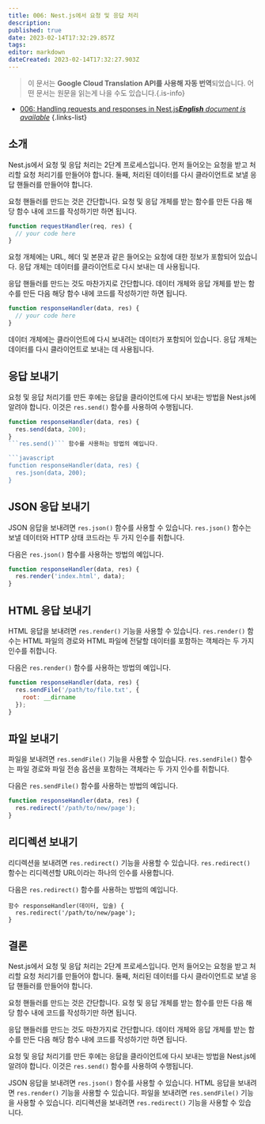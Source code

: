 ```yaml
---
title: 006: Nest.js에서 요청 및 응답 처리
description: 
published: true
date: 2023-02-14T17:32:29.857Z
tags: 
editor: markdown
dateCreated: 2023-02-14T17:32:27.903Z
---
```


> 이 문서는 **Google Cloud Translation API를 사용해 자동 번역**되었습니다.
어떤 문서는 원문을 읽는게 나을 수도 있습니다.{.is-info}



- [006: Handling requests and responses in Nest.js***English** document is available*](/en/Knowledge-base/Nest-js/Learning/006-handling-requests-and-responses-in-nest-js)
{.links-list}


## 소개

Nest.js에서 요청 및 응답 처리는 2단계 프로세스입니다. 먼저 들어오는 요청을 받고 처리할 요청 처리기를 만들어야 합니다. 둘째, 처리된 데이터를 다시 클라이언트로 보낼 응답 핸들러를 만들어야 합니다.

요청 핸들러를 만드는 것은 간단합니다. 요청 및 응답 개체를 받는 함수를 만든 다음 해당 함수 내에 코드를 작성하기만 하면 됩니다.

```javascript
function requestHandler(req, res) {
  // your code here
}
```

요청 개체에는 URL, 헤더 및 본문과 같은 들어오는 요청에 대한 정보가 포함되어 있습니다. 응답 개체는 데이터를 클라이언트로 다시 보내는 데 사용됩니다.

응답 핸들러를 만드는 것도 마찬가지로 간단합니다. 데이터 개체와 응답 개체를 받는 함수를 만든 다음 해당 함수 내에 코드를 작성하기만 하면 됩니다.

```javascript
function responseHandler(data, res) {
  // your code here
}
```

데이터 개체에는 클라이언트에 다시 보내려는 데이터가 포함되어 있습니다. 응답 개체는 데이터를 다시 클라이언트로 보내는 데 사용됩니다.

## 응답 보내기

요청 및 응답 처리기를 만든 후에는 응답을 클라이언트에 다시 보내는 방법을 Nest.js에 알려야 합니다. 이것은 ```res.send()``` 함수를 사용하여 수행됩니다.

```javascript
function responseHandler(data, res) {
  res.send(data, 200);
}
```res.send()``` 함수를 사용하는 방법의 예입니다.

```javascript
function responseHandler(data, res) {
  res.json(data, 200);
}
```

## JSON 응답 보내기

JSON 응답을 보내려면 ```res.json()``` 함수를 사용할 수 있습니다. ```res.json()``` 함수는 보낼 데이터와 HTTP 상태 코드라는 두 가지 인수를 취합니다.

다음은 ```res.json()``` 함수를 사용하는 방법의 예입니다.

```javascript
function responseHandler(data, res) {
  res.render('index.html', data);
}
```

## HTML 응답 보내기

HTML 응답을 보내려면 ```res.render()``` 기능을 사용할 수 있습니다. ```res.render()``` 함수는 HTML 파일의 경로와 HTML 파일에 전달할 데이터를 포함하는 객체라는 두 가지 인수를 취합니다.

다음은 ```res.render()``` 함수를 사용하는 방법의 예입니다.

```javascript
function responseHandler(data, res) {
  res.sendFile('/path/to/file.txt', {
    root: __dirname
  });
}
```

## 파일 보내기

파일을 보내려면 ```res.sendFile()``` 기능을 사용할 수 있습니다. ```res.sendFile()``` 함수는 파일 경로와 파일 전송 옵션을 포함하는 객체라는 두 가지 인수를 취합니다.

다음은 ```res.sendFile()``` 함수를 사용하는 방법의 예입니다.

```javascript
function responseHandler(data, res) {
  res.redirect('/path/to/new/page');
}
```

## 리디렉션 보내기

리디렉션을 보내려면 ```res.redirect()``` 기능을 사용할 수 있습니다. ```res.redirect()``` 함수는 리디렉션할 URL이라는 하나의 인수를 사용합니다.

다음은 ```res.redirect()``` 함수를 사용하는 방법의 예입니다.

```자바스크립트
함수 responseHandler(데이터, 입술) {
  res.redirect('/path/to/new/page');
}
```

## 결론

Nest.js에서 요청 및 응답 처리는 2단계 프로세스입니다. 먼저 들어오는 요청을 받고 처리할 요청 처리기를 만들어야 합니다. 둘째, 처리된 데이터를 다시 클라이언트로 보낼 응답 핸들러를 만들어야 합니다.

요청 핸들러를 만드는 것은 간단합니다. 요청 및 응답 개체를 받는 함수를 만든 다음 해당 함수 내에 코드를 작성하기만 하면 됩니다.

응답 핸들러를 만드는 것도 마찬가지로 간단합니다. 데이터 개체와 응답 개체를 받는 함수를 만든 다음 해당 함수 내에 코드를 작성하기만 하면 됩니다.

요청 및 응답 처리기를 만든 후에는 응답을 클라이언트에 다시 보내는 방법을 Nest.js에 알려야 합니다. 이것은 ```res.send()``` 함수를 사용하여 수행됩니다.

JSON 응답을 보내려면 ```res.json()``` 함수를 사용할 수 있습니다. HTML 응답을 보내려면 ```res.render()``` 기능을 사용할 수 있습니다. 파일을 보내려면 ```res.sendFile()``` 기능을 사용할 수 있습니다. 리디렉션을 보내려면 ```res.redirect()``` 기능을 사용할 수 있습니다.